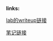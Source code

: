 **links:**

[lab的writeup链接](https://kazamayc.github.io/2021/02/05/csapp-lab/)

[笔记链接](https://kazamayc.github.io/2021/01/31/csapp%E7%AC%94%E8%AE%B0/)

